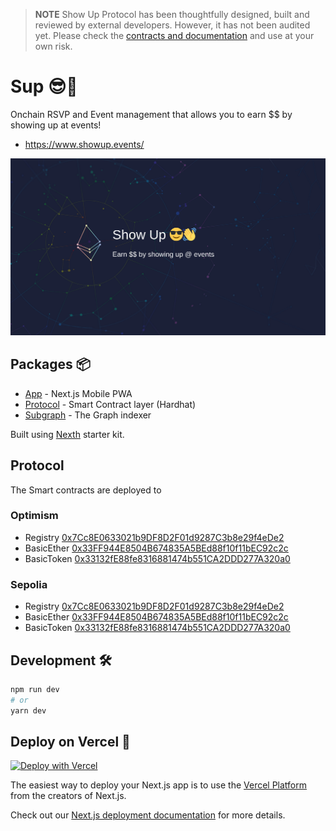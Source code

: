 > **NOTE** Show Up Protocol has been thoughtfully designed, built and reviewed by external developers. However, it has not been audited yet. Please check the [contracts and documentation](./packages/protocol/) and use at your own risk.

# Sup 😎👋

Onchain RSVP and Event management that allows you to earn $$ by showing up at events!

- https://www.showup.events/

![Nexth Readme Image](./readme.png)

## Packages 📦

- [App](./packages/app) - Next.js Mobile PWA
- [Protocol](./packages/protocol) - Smart Contract layer (Hardhat)
- [Subgraph](./packages/subgraph) - The Graph indexer

Built using [Nexth](https://github.com/wslyvh/nexth/) starter kit.

## Protocol

The Smart contracts are deployed to

### Optimism

- Registry [0x7Cc8E0633021b9DF8D2F01d9287C3b8e29f4eDe2](https://sepolia.etherscan.io/address/0x7Cc8E0633021b9DF8D2F01d9287C3b8e29f4eDe2)
- BasicEther [0x33FF944E8504B674835A5BEd88f10f11bEC92c2c](https://sepolia.etherscan.io/address/0x33FF944E8504B674835A5BEd88f10f11bEC92c2c)
- BasicToken [0x33132fE88fe8316881474b551CA2DDD277A320a0](https://sepolia.etherscan.io/address/0x33132fE88fe8316881474b551CA2DDD277A320a0)

### Sepolia

- Registry [0x7Cc8E0633021b9DF8D2F01d9287C3b8e29f4eDe2](https://optimistic.etherscan.io/address/0x7Cc8E0633021b9DF8D2F01d9287C3b8e29f4eDe2)
- BasicEther [0x33FF944E8504B674835A5BEd88f10f11bEC92c2c](https://optimistic.etherscan.io/address/0x33FF944E8504B674835A5BEd88f10f11bEC92c2c)
- BasicToken [0x33132fE88fe8316881474b551CA2DDD277A320a0](https://optimistic.etherscan.io/address/0x33132fE88fe8316881474b551CA2DDD277A320a0)

## Development 🛠️

```bash
npm run dev
# or
yarn dev
```

## Deploy on Vercel 🚢

[![Deploy with Vercel](https://vercel.com/button)](https://vercel.com/new/clone?repository-url=https%3A%2F%2Fgithub.com%2Fwslyvh%2Fnexth)

The easiest way to deploy your Next.js app is to use the [Vercel Platform](https://vercel.com/new?utm_medium=nexth&filter=next.js&utm_source=nexth&utm_campaign=nexth-readme) from the creators of Next.js.

Check out our [Next.js deployment documentation](https://nextjs.org/docs/deployment) for more details.
